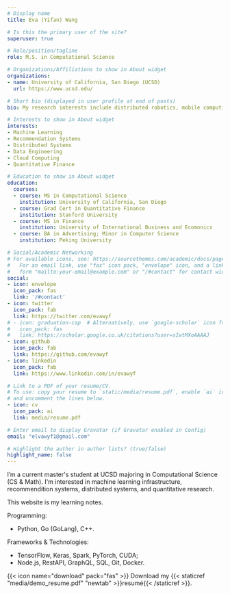 ```yaml
---
# Display name
title: Eva (Yifan) Wang

# Is this the primary user of the site?
superuser: true

# Role/position/tagline
role: M.S. in Computational Science

# Organizations/Affiliations to show in About widget
organizations:
- name: University of California, San Diego (UCSD)
  url: https://www.ucsd.edu/

# Short bio (displayed in user profile at end of posts)
bio: My research interests include distributed robotics, mobile computing and programmable matter.

# Interests to show in About widget
interests:
- Machine Learning
- Recommendation Systems
- Distributed Systems
- Data Engineering
- Cloud Computing
- Quantitative Finance

# Education to show in About widget
education:
  courses:
  - course: MS in Computational Science
    institution: University of California, San Diego
  - course: Grad Cert in Quantitative Finance
    institution: Stanford University
  - course: MS in Finance
    institution: University of International Business and Ecomonics
  - course: BA in Advertising; Minor in Computer Science
    institution: Peking University

# Social/Academic Networking
# For available icons, see: https://sourcethemes.com/academic/docs/page-builder/#icons
#   For an email link, use "fas" icon pack, "envelope" icon, and a link in the
#   form "mailto:your-email@example.com" or "/#contact" for contact widget.
social:
- icon: envelope
  icon_pack: fas
  link: '/#contact'
- icon: twitter
  icon_pack: fab
  link: https://twitter.com/evawyf
# - icon: graduation-cap  # Alternatively, use `google-scholar` icon from `ai` icon pack
#   icon_pack: fas
#   link: https://scholar.google.co.uk/citations?user=sIwtMXoAAAAJ
- icon: github
  icon_pack: fab
  link: https://github.com/evawyf
- icon: linkedin
  icon_pack: fab
  link: https://www.linkedin.com/in/evawyf

# Link to a PDF of your resume/CV.
# To use: copy your resume to `static/media/resume.pdf`, enable `ai` icons in `params.toml`, 
# and uncomment the lines below.
- icon: cv
  icon_pack: ai
  link: media/resume.pdf

# Enter email to display Gravatar (if Gravatar enabled in Config)
email: "elvawyf1@gmail.com"

# Highlight the author in author lists? (true/false)
highlight_name: false
---
```


I’m a current master's student at UCSD majoring in Computational Science (CS & Math). I'm interested in machine learning infrastructure, recommendition systems, distributed systems, and quantitative research.

This website is my learning notes. 

Programming:
- Python, Go (GoLang), C++.

Frameworks & Technologies:
- TensorFlow, Keras, Spark, PyTorch, CUDA;
- Node.js, RestAPI, GraphQL, SQL, Git, Docker.

{{< icon name="download" pack="fas" >}} Download my {{< staticref "media/demo_resume.pdf" "newtab" >}}resumé{{< /staticref >}}.
